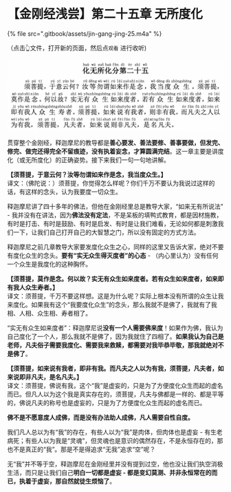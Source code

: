 # 【金刚经浅尝】第二十五章 无所度化

{% file src=".gitbook/assets/jin-gang-jing-25.m4a" %}

（点击👆文件，打开新的页面，然后点`观看` 进行收听\)

![](.gitbook/assets/screen-shot-2021-07-19-at-12.11.18-pm.png)

贯穿整个金刚经，释迦摩尼的教导都是**善心要发、善法要修、善事要做，但发完、修完、做完还得完全不留痕迹，没有执着妄念，才算圆满完结**。这一章主要是讲度化（或无所度化）的正确姿势。接下来我们一句一句地讲解。

**【须菩提，于意云何？汝等勿谓如来作是念，我当度众生。】**  
译文：（佛陀说：）须菩提，你觉得怎么样呢？你们千万不要认为我说过这样的话，有这样的念头，认为我要度一切众生。

释迦摩尼讲了四十多年的佛法，但他在金刚经里总是教导大家，“如来无有所说法” - 我并没有在讲法，因为**佛法没有定法**，不是呆板的填鸭式教育，都是因材施教，有时是打击、有时是鼓励、有时是启发、有时是让我们难看，无论如何都是刺激我们一下，让我们自己打开自己的大智慧之门，所以没有固定的方式方法。

释迦摩尼之前几章教导大家要发度化众生之心，同样的这里又告诉大家，绝对不要有度化众生的念头。**要有“实无众生得灭度者”的心态** - （内心里认为）没有任何一个众生是我度化的这种胸怀。

**【须菩提，莫作是念。何以故？实无有众生如来度者。若有众生如来度者，如来即有我人众生寿者。】**  
译文：须菩提，千万不要这样想。这是为什么呢？实际上根本没有所谓的众生让我来度化。如果我有这个“我要度化众生”的念头，那么我就不是佛了，我就有了我相、人相、众生相、寿者相了。

“实无有众生如来度者”：释迦摩尼说**没有一个人需要佛来度**！如果作为佛，我认为自己度化了一个人，那么我就不是佛了，因为我就住了四相了。**如果我认为自己是老师，凡夫俗子需要我度化、需要我来救赎，都需要对我毕恭毕敬，那我就绝对不是佛了**。

**【须菩提，如来说有我者，即非有我。而凡夫之人以为有我，须菩提，凡夫者，如来说即非凡夫，是名凡夫。】**  
译文：须菩提，佛说有我，这个“我”是虚妄的，只是为了方便度化众生而起的虚名而已。但凡人以为这个我是真实存在的，须菩提，凡夫与佛都是一样的、都是平等的，佛说凡夫的称号也是虚妄的，只是为了方便度化众生而起的虚名而已。

**佛不是不愿意度人成佛，而是没有办法助人成佛，凡人需要自性自度。**

我们凡人总以为有“我”的存在，有些人以为“我”是肉体，但肉体也是虚妄 - 有生老病死；有些人以为我是“灵魂”，但灵魂也是意识的偶然存在，不是永恒存在的，那也不是真正的“我”。那是不是得追求“无我”追求“空”呢？

无“我”并不等于空，释迦摩尼在金刚经里并没有提到过空，他也没让我们执空消极生活，而只是让我们自己**明白一切都是虚妄 - 都是变幻莫测、并非永恒常在的而已，执着于虚妄，那自然就徒生烦恼了**。

